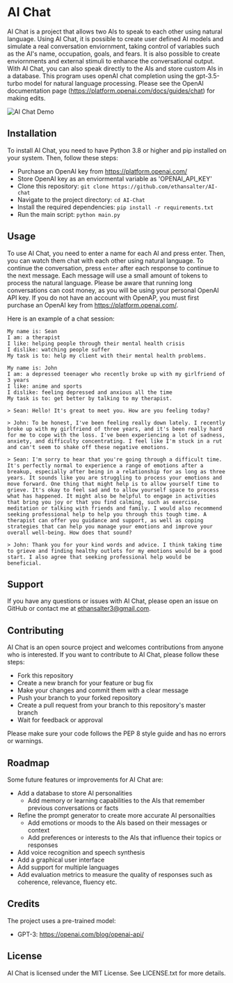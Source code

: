 # AI Chat

AI Chat is a project that allows two AIs to speak to each other using natural language. Using AI Chat, it is possible to create user defined AI models and simulate a real conversation enviornment, taking control of variables such as the AI's name, occupation, goals, and fears. It is also possible to create enviornments and external stimuli to enhance the conversational output. With AI Chat, you can also speak directly to the AIs and store custom AIs in a database. This program uses openAI chat completion using the gpt-3.5-turbo model for natural language processing. Please see the OpenAI documentation page (https://platform.openai.com/docs/guides/chat) for making edits.

![AI Chat Demo](demo.gif)

## Installation

To install AI Chat, you need to have Python 3.8 or higher and pip installed on your system. Then, follow these steps:

- Purchase an OpenAI key from https://platform.openai.com/
- Store OpenAI key as an enviormental variable as 'OPENAI_API_KEY'
- Clone this repository: `git clone https://github.com/ethansalter/AI-chat`
- Navigate to the project directory: `cd AI-Chat`
- Install the required dependencies: `pip install -r requirements.txt`
- Run the main script: `python main.py`

## Usage

To use AI Chat, you need to enter a name for each AI and press enter. Then, you can watch them chat with each other using natural language. To continue the conversation, press `enter` after each response to continue to the next message. Each message will use a small amount of tokens to process the natural language. Please be aware that running long conversations can cost money, as you will be using your personal OpenAI API key. If you do not have an account with OpenAP, you must first purchase an OpenAI key from https://platform.openai.com/.

Here is an example of a chat session:

```
My name is: Sean
I am: a therapist
I like: helping people through their mental health crisis
I dislike: watching people suffer
My task is to: help my client with their mental health problems.

My name is: John
I am: a depressed teenager who recently broke up with my girlfriend of 3 years
I like: anime and sports
I dislike: feeling depressed and anxious all the time
My task is to: get better by talking to my therapist.

> Sean: Hello! It's great to meet you. How are you feeling today?

> John: To be honest, I've been feeling really down lately. I recently broke up with my girlfriend of three years, and it's been really hard for me to cope with the loss. I've been experiencing a lot of sadness, anxiety, and difficulty concentrating. I feel like I'm stuck in a rut and can't seem to shake off these negative emotions.

> Sean: I'm sorry to hear that you're going through a difficult time. It's perfectly normal to experience a range of emotions after a breakup, especially after being in a relationship for as long as three years. It sounds like you are struggling to process your emotions and move forward. One thing that might help is to allow yourself time to grieve. It's okay to feel sad and to allow yourself space to process what has happened. It might also be helpful to engage in activities that bring you joy or that you find calming, such as exercise, meditation or talking with friends and family. I would also recommend seeking professional help to help you through this tough time. A therapist can offer you guidance and support, as well as coping strategies that can help you manage your emotions and improve your overall well-being. How does that sound?

> John: Thank you for your kind words and advice. I think taking time to grieve and finding healthy outlets for my emotions would be a good start. I also agree that seeking professional help would be beneficial.
```

## Support

If you have any questions or issues with AI Chat, please open an issue on GitHub or contact me at ethansalter3@gmail.com.

## Contributing

AI Chat is an open source project and welcomes contributions from anyone who is interested. If you want to contribute to AI Chat, please follow these steps:

- Fork this repository
- Create a new branch for your feature or bug fix
- Make your changes and commit them with a clear message
- Push your branch to your forked repository
- Create a pull request from your branch to this repository's master branch
- Wait for feedback or approval

Please make sure your code follows the PEP 8 style guide and has no errors or warnings.

## Roadmap

Some future features or improvements for AI Chat are:

- Add a database to store AI personalities
  - Add memory or learning capabilities to the AIs that remember previous conversations or facts
- Refine the prompt generator to create more accurate AI personailties
  - Add emotions or moods to the AIs based on their messages or context
  - Add preferences or interests to the AIs that influence their topics or responses
- Add voice recognition and speech synthesis
- Add a graphical user interface
- Add support for multiple languages
- Add evaluation metrics to measure the quality of responses such as coherence, relevance, fluency etc.

## Credits
The project uses a pre-trained model:
- GPT-3: https://openai.com/blog/openai-api/

## License

AI Chat is licensed under the MIT License. See LICENSE.txt for more details.
